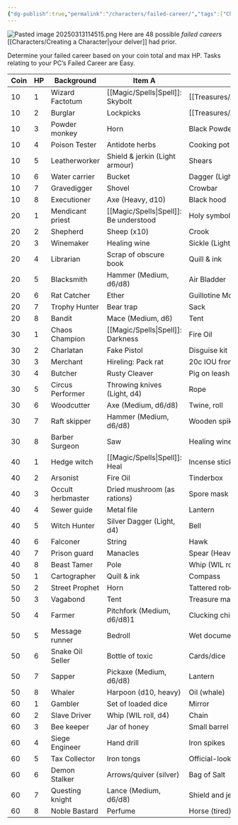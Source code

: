 ```yaml
---
{"dg-publish":true,"permalink":"/characters/failed-career/","tags":["Characters"],"created":"2025-01-07T14:36:31.538-05:00","updated":"2025-03-25T11:19:23.864-04:00"}
---
```


![Pasted image 20250313114515.png](/img/user/zRSC/images/Pasted%20image%2020250313114515.png)
Here are 48 possible *failed careers* [[Characters/Creating a Character\|your delver]] had prior.

Determine your failed career based on your coin total and max HP.
Tasks relating to your PC’s Failed Career are Easy.

| Coin | HP  | Background        | Item A                           | Item B                           |
| ---- | --- | ----------------- | -------------------------------- | -------------------------------- |
| 10   | 1   | Wizard Factotum   | [[Magic/Spells\|Spell]]: Skybolt       | [[Treasures/Artifacts/Artifacts\|Artifact]]          |
| 10   | 2   | Burglar           | Lockpicks                        | [[Treasures/Artifacts/Artifacts\|Artifact]]          |
| 10   | 3   | Powder monkey     | Horn                             | Black Powder                     |
| 10   | 4   | Poison Tester     | Antidote herbs                   | Cooking pot                      |
| 10   | 5   | Leatherworker     | Shield & jerkin (Light armour)   | Shears                           |
| 10   | 6   | Water carrier     | Bucket                           | Dagger (Light, d4)               |
| 10   | 7   | Gravedigger       | Shovel                           | Crowbar                          |
| 10   | 8   | Executioner       | Axe (Heavy, d10)                 | Black hood                       |
| 20   | 1   | Mendicant priest  | [[Magic/Spells\|Spell]]: Be understood | Holy symbol                      |
| 20   | 2   | Shepherd          | Sheep (x10)                      | Crook                            |
| 20   | 3   | Winemaker         | Healing wine                     | Sickle (Light, d4)               |
| 20   | 4   | Librarian         | Scrap of obscure book            | Quill & ink                      |
| 20   | 5   | Blacksmith        | Hammer (Medium, d6/d8)           | Air Bladder                      |
| 20   | 6   | Rat Catcher       | Ether                            | Guillotine Mousetraps            |
| 20   | 7   | Trophy Hunter     | Bear trap                        | Sack                             |
| 20   | 8   | Bandit            | Mace (Medium, d6)                | Tent                             |
| 30   | 1   | Chaos Champion    | [[Magic/Spells\|Spell]]: Darkness      | Fire Oil                         |
| 30   | 2   | Charlatan         | Fake Pistol                      | Disguise kit                     |
| 30   | 3   | Merchant          | Hireling: Pack rat               | 20c IOU from a noble             |
| 30   | 4   | Butcher           | Rusty Cleaver                    | Pig on leash                     |
| 30   | 5   | Circus Performer  | Throwing knives (Light, d4)      | Rope                             |
| 30   | 6   | Woodcutter        | Axe (Medium, d6/d8)              | Twine, roll                      |
| 30   | 7   | Raft skipper      | Hammer (Medium, d6/d8)           | Wooden spikes                    |
| 30   | 8   | Barber Surgeon    | Saw                              | Healing wine                     |
| 40   | 1   | Hedge witch       | [[Magic/Spells\|Spell]]: Heal          | Incense stick                    |
| 40   | 2   | Arsonist          | Fire Oil                         | Tinderbox                        |
| 40   | 3   | Occult herbmaster | Dried mushroom (as rations)      | Spore mask                       |
| 40   | 4   | Sewer guide       | Metal file                       | Lantern                          |
| 40   | 5   | Witch Hunter      | Silver Dagger (Light, d4)        | Bell                             |
| 40   | 6   | Falconer          | String                           | Hawk                             |
| 40   | 7   | Prison guard      | Manacles                         | Spear (Heavy, d10)               |
| 40   | 8   | Beast Tamer       | Pole                             | Whip (WIL roll, d4)              |
| 50   | 1   | Cartographer      | Quill & ink                      | Compass                          |
| 50   | 2   | Street Prophet    | Horn                             | Tattered robes                   |
| 50   | 3   | Vagabond          | Tent                             | Treasure map, dubious            |
| 50   | 4   | Farmer            | Pitchfork (Medium,  d6/d8)1      | Clucking chicken                 |
| 50   | 5   | Message runner    | Bedroll                          | Wet documents                    |
| 50   | 6   | Snake Oil Seller  | Bottle of toxic                  | Cards/dice                       |
| 50   | 7   | Sapper            | Pickaxe (Medium, d6/d8)          | Lantern                          |
| 50   | 8   | Whaler            | Harpoon (d10, heavy)             | Oil (whale)                      |
| 60   | 1   | Gambler           | Set of loaded dice               | Mirror                           |
| 60   | 2   | Slave Driver      | Whip (WIL roll, d4)              | Chain                            |
| 60   | 3   | Bee keeper        | Jar of honey                     | Small barrel of ale              |
| 60   | 4   | Siege Engineer    | Hand drill                       | Iron spikes                      |
| 60   | 5   | Tax Collector     | Iron tongs                       | Official-looking ledgers         |
| 60   | 6   | Demon Stalker     | Arrows/quiver (silver)           | Bag of Salt                      |
| 60   | 7   | Questing knight   | Lance (Medium, d6/d8)            | Shield and jerkin (Light armour) |
| 60   | 8   | Noble Bastard     | Perfume                          | Horse (tired)                    |


